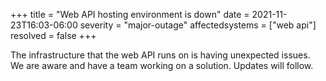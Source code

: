 +++
title = "Web API hosting environment is down"
date = 2021-11-23T16:03-06:00
severity = "major-outage"
affectedsystems = ["web api"]
resolved = false
+++

The infrastructure that the web API runs on is having unexpected issues. We are aware and have a team working on a solution. Updates will follow.
